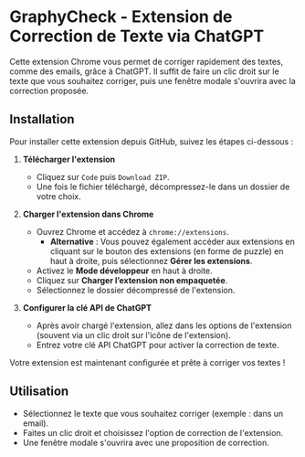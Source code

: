 # GraphyCheck - Extension de Correction de Texte via ChatGPT

Cette extension Chrome vous permet de corriger rapidement des textes, comme des emails, grâce à ChatGPT. Il suffit de faire un clic droit sur le texte que vous souhaitez corriger, puis une fenêtre modale s'ouvrira avec la correction proposée.

## Installation

Pour installer cette extension depuis GitHub, suivez les étapes ci-dessous :

1. **Télécharger l'extension**
   - Cliquez sur `Code` puis `Download ZIP`.
   - Une fois le fichier téléchargé, décompressez-le dans un dossier de votre choix.

2. **Charger l'extension dans Chrome**
   - Ouvrez Chrome et accédez à `chrome://extensions`. 
     - **Alternative** : Vous pouvez également accéder aux extensions en cliquant sur le bouton des extensions (en forme de puzzle) en haut à droite, puis sélectionnez **Gérer les extensions**.
   - Activez le **Mode développeur** en haut à droite.
   - Cliquez sur **Charger l’extension non empaquetée**.
   - Sélectionnez le dossier décompressé de l'extension.

3. **Configurer la clé API de ChatGPT**
   - Après avoir chargé l'extension, allez dans les options de l'extension (souvent via un clic droit sur l'icône de l'extension).
   - Entrez votre clé API ChatGPT pour activer la correction de texte.

Votre extension est maintenant configurée et prête à corriger vos textes !

## Utilisation

- Sélectionnez le texte que vous souhaitez corriger (exemple : dans un email).
- Faites un clic droit et choisissez l'option de correction de l'extension.
- Une fenêtre modale s'ouvrira avec une proposition de correction.
